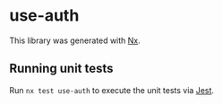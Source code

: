 # use-auth

This library was generated with [Nx](https://nx.dev).

## Running unit tests

Run `nx test use-auth` to execute the unit tests via [Jest](https://jestjs.io).
